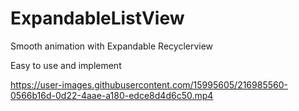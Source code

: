 # ExpandableListView

Smooth animation with Expandable Recyclerview

Easy to use and implement



https://user-images.githubusercontent.com/15995605/216985560-0566b16d-0d22-4aae-a180-edce8d4d6c50.mp4

